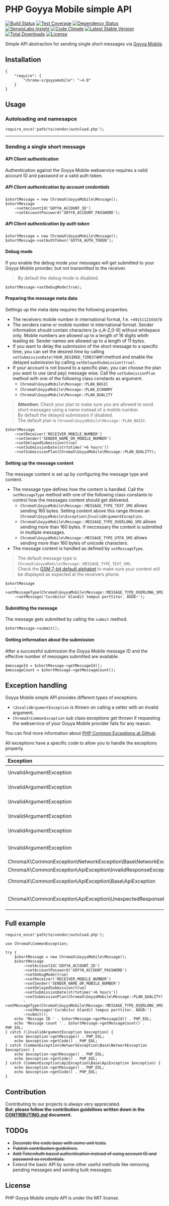 # PHP Goyya Mobile simple API

[![Build Status](https://travis-ci.org/chroma-x/php-goyyamobile.svg?branch=master)](https://travis-ci.org/chroma-x/php-goyyamobile)
[![Test Coverage](https://codeclimate.com/github/chroma-x/php-goyyamobile/badges/coverage.svg)](https://codeclimate.com/github/chroma-x/php-goyyamobile/coverage)
[![Dependency Status](https://www.versioneye.com/user/projects/571f7845fcd19a0045442349/badge.svg)](https://www.versioneye.com/user/projects/571f7845fcd19a0045442349)
[![SensioLabs Insight](https://img.shields.io/sensiolabs/i/2a6b072a-0373-46e6-b6f4-10fc92cc91fb.svg)](https://insight.sensiolabs.com/projects/2a6b072a-0373-46e6-b6f4-10fc92cc91fb)
[![Code Climate](https://codeclimate.com/github/chroma-x/php-goyyamobile/badges/gpa.svg)](https://codeclimate.com/github/chroma-x/php-goyyamobile)
[![Latest Stable Version](https://poser.pugx.org/chroma-x/goyyamobile/v/stable)](https://packagist.org/packages/chroma-x/goyyamobile)
[![Total Downloads](https://poser.pugx.org/chroma-x/goyyamobile/downloads)](https://packagist.org/packages/chroma-x/goyyamobile)
[![License](https://poser.pugx.org/chroma-x/goyyamobile/license)](https://packagist.org/packages/chroma-x/goyyamobile)

Simple API abstraction for sending single short messages via [Goyya Mobile](https://www.goyya.com).


## Installation

````{json}
{
   	"require": {
        "chroma-x/goyyamobile": "~4.0"
    }
}
````

## Usage

### Autoloading and namesapce

````{php}  
require_once('path/to/vendor/autoload.php');
````

---

### Sending a single short message

#### API Client authentication

Authentication against the Goyya Mobile webservice requires a valid account ID and password or a valid auth token. 

##### API Client authentication by account credentials

````{php}
$shortMessage = new ChromaX\GoyyaMobile\Message();
$shortMessage
	->setAccountId('GOYYA_ACCOUNT_ID')
	->setAccountPassword('GOYYA_ACCOUNT_PASSWORD');
````

##### API Client authentication by auth token

````{php}
$shortMessage = new ChromaX\GoyyaMobile\Message();
$shortMessage->setAuthToken('GOYYA_AUTH_TOKEN');
````

#### Debug mode

If you enable the debug mode your messages will get submitted to your Goyya Mobile provider, but not transmitted to the receiver.

> By default the debug mode is disabled.

````{php}
$shortMessage->setDebugMode(true);
````

#### Preparing the message meta data

Settings up the meta data requires the following properties. 

- The receivers mobile number in international format, f.e. `+4915112345678`
- The senders name or mobile number in international format. Sender information should contain characters [a-z,A-Z,0-9] without whitepace only. Mobile numbers are allowed up to a length of 16 digits whith leading `00`. Sender names are allowed up to a length of 11 bytes.   
- If you want to delay the submission of the short message to a specific time, you can set the desired time by calling `setSubmissionDate(YOUR_DESIRED_TIMESTAMP)`method and enable the delayed submission by calling `setDelayedSubmission(true)`.  
- If your account is not bound to a specific plan, you can choose the plan you want to use (and pay) message wise. Call the `setSubmissionPlan` method with one of the following class constants as argument.  
  - `ChromaX\GoyyaMobile\Message::PLAN_BASIC`
  - `ChromaX\GoyyaMobile\Message::PLAN_ECONOMY`
  - `ChromaX\GoyyaMobile\Message::PLAN_QUALITY`

> **Attention:** Check your plan to make sure you are allowed to send short messages using a name instead of a mobile number.   
  By default the delayed submission if disabled.  
  The default plan is `ChromaX\GoyyaMobile\Message::PLAN_BASIC`.

````{php}
$shortMessage
	->setReceiver('RECEIVER_MOBILE_NUMBER')
	->setSender('SENDER_NAME_OR_MOBILE_NUMBER')
	->setDelayedSubmission(true)
	->setSubmissionDate(strtotime('+6 hours'))
	->setSubmissionPlan(ChromaX\GoyyaMobile\Message::PLAN_QUALITY);
````

#### Setting up the message content

The message content is set up by configuring the message type and content. 

- The message type defines how the content is handled. Call the `setMessageType` method with one of the following class constants to control how the messages content should get delivered. 
  - `ChromaX\GoyyaMobile\Message::MESSAGE_TYPE_TEXT_SMS` allows sending 160 bytes. Setting content above this range throws an `ChromaX\GoyyaMobile\Exception\InvalidArgumentException`. 
  - `ChromaX\GoyyaMobile\Message::MESSAGE_TYPE_OVERLONG_SMS` allows sending more than 160 bytes. If neccessary the content is submitted in multiple messages.  
  - `ChromaX\GoyyaMobile\Message::MESSAGE_TYPE_UTF8_SMS` allows sending more than 160 bytes of unicode characters.
- The message content is handled as defined by `setMessageType`.  

> The default message type is `ChromaX\GoyyaMobile\Message::MESSAGE_TYPE_TEXT_SMS`.  
Check the [GSM 7-bit default alphabet](https://en.wikipedia.org/wiki/GSM_03.38#GSM_7-bit_default_alphabet_and_extension_table_of_3GPP_TS_23.038_.2F_GSM_03.38) to make sure your content will be displayed as expected at the receivers phone. 

````{php}
$shortMessage
	->setMessageType(ChromaX\GoyyaMobile\Message::MESSAGE_TYPE_OVERLONG_SMS)
	->setMessage('Curabitur blandit tempus porttitor. ÄÖÜß~');
````

#### Submitting the message

The message gets submitted by calling the `submit` method. 

````{php}
$shortMessage->submit();
````

#### Getting information about the submission

After a successful submission the Goyya Mobile message ID and the effective number of messages submitted are available. 

````{php}
$messageId = $shortMessage->getMessageId();
$messageCount = $shortMessage->getMessageCount();
````

## Exception handling

Goyya Mobile simple API provides different types of exceptions. 

- `\InvalidArgumentException` is thrown on calling a setter with an invalid argument. 
- `ChromaX\CommonException` sub class exceptions get thrown if requesting the webservice of your Goyya Mobile provider fails for any reason. 

You can find more information about [PHP Common Exceptions at Github](https://github.com/chroma-x/php-common-exceptions).

All exceptions have a specific code to allow you to handle the exceptions properly. 

| Exception                                                           | Code | Description |
| :------------------------------------------------------------------ | ---: | :---------- |
| \InvalidArgumentException                                           |   10 | Receiver is no valid international mobile number; starts not with `+` or `00` |
| \InvalidArgumentException                                           |   11 | Receiver is no valid international mobile number; does contain non digit characters |
| \InvalidArgumentException                                           |   20 | Sender is not valid; does contain non [a-z,A-Z,0-9] characters |
| \InvalidArgumentException                                           |   21 | Sender is not a valid mobile number; it contains digits only but is longer than 16 bytes |
| \InvalidArgumentException                                           |   22 | Sender is not a valid name; it contains alphanumeric characters but is longer than 11 bytes |
| \InvalidArgumentException                                           |   30 | Message content is not valid; it is longer than 160 bytes but the message type is set to `ChromaX\GoyyaMobile\Message::MESSAGE_TYPE_TEXT_SMS` |
| ChromaX\CommonException\NetworkException\Base\NetworkException   |   40 | HTTP request failed |
| ChromaX\CommonException\ApiException\InvalidResponseException    |   41 | Response HTTP status code is not in the `2xx` range |
| ChromaX\CommonException\ApiException\Base\ApiException           |   42 | The Goyya Mobile provider webservice responded with an error |
| ChromaX\CommonException\ApiException\UnexpectedResponseException |   43 | The Goyya Mobile provider webservice responded with an unexpected and therefore not parsable response body |

## Full example

````{php}
require_once('path/to/vendor/autoload.php');

use ChromaX\CommonException;

try {
	$shortMessage = new ChromaX\GoyyaMobile\Message();
	$shortMessage
		->setAccountId('GOYYA_ACCOUNT_ID')
		->setAccountPassword('GOYYA_ACCOUNT_PASSWORD')
		->setDebugMode(true)
		->setReceiver('RECEIVER_MOBILE_NUMBER')
		->setSender('SENDER_NAME_OR_MOBILE_NUMBER')
		->setDelayedSubmission(true)
		->setSubmissionDate(strtotime('+6 hours'))
		->setSubmissionPlan(ChromaX\GoyyaMobile\Message::PLAN_QUALITY)
		->setMessageType(ChromaX\GoyyaMobile\Message::MESSAGE_TYPE_OVERLONG_SMS)
		->setMessage('Curabitur blandit tempus porttitor. ÄÖÜß~')
		->submit();
	echo 'Message ID ' . $shortMessage->getMessageId() . PHP_EOL;
	echo 'Message count ' . $shortMessage->getMessageCount() . PHP_EOL;
} catch (\InvalidArgumentException $exception) {
	echo $exception->getMessage() . PHP_EOL;
	echo $exception->getCode() . PHP_EOL;
} catch (CommonException\NetworkException\Base\NetworkException $exception) {
	echo $exception->getMessage() . PHP_EOL;
	echo $exception->getCode() . PHP_EOL;
} catch (CommonException\ApiException\Base\ApiException $exception) {
	echo $exception->getMessage() . PHP_EOL;
	echo $exception->getCode() . PHP_EOL;
}
````

## Contribution

Contributing to our projects is always very appreciated.  
**But: please follow the contribution guidelines written down in the [CONTRIBUTING.md](https://github.com/chroma-x/php-goyyamobile/blob/master/CONTRIBUTING.md) document.**

## TODOs

- ~~Decorate the code base with some unit tests.~~
- ~~Publish contribution guidelines.~~
- ~~Add TokenAuth based authentication instead of using account ID and password as credentials.~~
- Extend the basic API by some other useful methods like removing pending messages and sending bulk messages.

## License

PHP Goyya Mobile simple API is under the MIT license.
